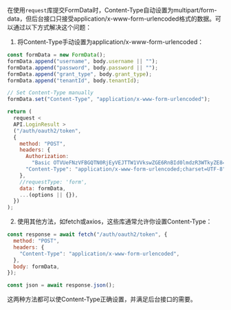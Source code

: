 在使用`request`库提交FormData时，Content-Type自动设置为multipart/form-data，但后台接口只接受application/x-www-form-urlencoded格式的数据。可以通过以下方式解决这个问题：

1. 将Content-Type手动设置为application/x-www-form-urlencoded：

```javascript
const formData = new FormData();
formData.append("username", body.username || "");
formData.append("password", body.password || "");
formData.append("grant_type", body.grant_type);
formData.append("tenantId", body.tenantId);

// Set Content-Type manually
formData.set("Content-Type", "application/x-www-form-urlencoded");

return (
  request <
  API.LoginResult >
  ("/auth/oauth2/token",
  {
    method: "POST",
    headers: {
      Authorization:
        "Basic OTVUeFNzVFBGQTN0RjEyVEJTTW1VVkswZGE6RnBId0lmdzR3WTkyZE8=",
      "Content-Type": "application/x-www-form-urlencoded;charset=UTF-8",
    },
    //requestType: 'form',
    data: formData,
    ...(options || {}),
  })
);
```

2. 使用其他方法，如fetch或axios，这些库通常允许你设置Content-Type：

```javascript
const response = await fetch("/auth/oauth2/token", {
  method: "POST",
  headers: {
    "Content-Type": "application/x-www-form-urlencoded",
  },
  body: formData,
});

const json = await response.json();
```

这两种方法都可以使Content-Type正确设置，并满足后台接口的需要。
